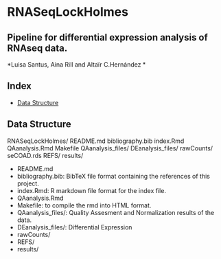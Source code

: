 # RNASeqLockHolmes
## Pipeline for differential expression analysis of RNAseq data.

*Luisa Santus, Aina Rill and Altaïr C.Hernández *

## **Index**

<!-- TOC depthFrom:1 depthTo:6 withLinks:1 updateOnSave:1 orderedList:0 -->

- [Data Structure](#data-structure)

<!-- /TOC -->

## Data Structure

RNASeqLockHolmes/
      README.md
      bibliography.bib
      index.Rmd
      QAanalysis.Rmd
      Makefile
      QAanalysis_files/
      DEanalysis_files/
      rawCounts/
          seCOAD.rds
      REFS/
      results/


* README.md
* bibliography.bib: BibTeX file format containing the references of this project.
* index.Rmd: R markdown file format for the index file.
* QAanalysis.Rmd
* Makefile: to compile the rmd into HTML format.
* QAanalysis_files/: Quality Assesment and Normalization results of the data.
* DEanalysis_files/: Differential Expression 
* rawCounts/
* REFS/
* results/



